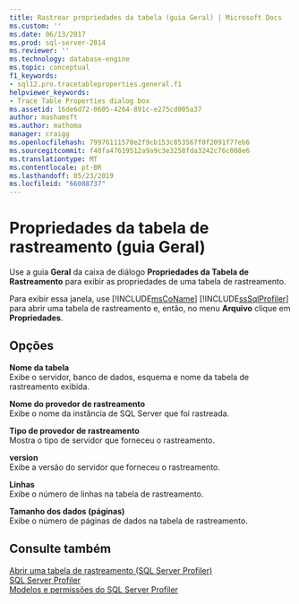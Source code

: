 ```yaml
---
title: Rastrear propriedades da tabela (guia Geral) | Microsoft Docs
ms.custom: ''
ms.date: 06/13/2017
ms.prod: sql-server-2014
ms.reviewer: ''
ms.technology: database-engine
ms.topic: conceptual
f1_keywords:
- sql12.pro.tracetableproperties.general.f1
helpviewer_keywords:
- Trace Table Properties dialog box
ms.assetid: 16de6d72-0605-4264-891c-e275cd005a37
author: mashamsft
ms.author: mathoma
manager: craigg
ms.openlocfilehash: 79976111570e2f9cb153c853567f0f2091f77eb6
ms.sourcegitcommit: f40fa47619512a9a9c3e3258fda3242c76c008e6
ms.translationtype: MT
ms.contentlocale: pt-BR
ms.lasthandoff: 05/23/2019
ms.locfileid: "66088737"
---
```

# <a name="trace-table-properties-general-tab"></a>Propriedades da tabela de rastreamento (guia Geral)
  Use a guia **Geral** da caixa de diálogo **Propriedades da Tabela de Rastreamento** para exibir as propriedades de uma tabela de rastreamento.  
  
 Para exibir essa janela, use [!INCLUDE[msCoName](../includes/msconame-md.md)] [!INCLUDE[ssSqlProfiler](../includes/sssqlprofiler-md.md)] para abrir uma tabela de rastreamento e, então, no menu **Arquivo** clique em **Propriedades**.  
  
## <a name="options"></a>Opções  
 **Nome da tabela**  
 Exibe o servidor, banco de dados, esquema e nome da tabela de rastreamento exibida.  
  
 **Nome do provedor de rastreamento**  
 Exibe o nome da instância de SQL Server que foi rastreada.  
  
 **Tipo de provedor de rastreamento**  
 Mostra o tipo de servidor que forneceu o rastreamento.  
  
 **version**  
 Exibe a versão do servidor que forneceu o rastreamento.  
  
 **Linhas**  
 Exibe o número de linhas na tabela de rastreamento.  
  
 **Tamanho dos dados (páginas)**  
 Exibe o número de páginas de dados na tabela de rastreamento.  
  
## <a name="see-also"></a>Consulte também  
 [Abrir uma tabela de rastreamento &#40;SQL Server Profiler&#41;](../tools/sql-server-profiler/open-a-trace-table-sql-server-profiler.md)   
 [SQL Server Profiler](../tools/sql-server-profiler/sql-server-profiler.md)   
 [Modelos e permissões do SQL Server Profiler](../tools/sql-server-profiler/sql-server-profiler-templates-and-permissions.md)  
  
  
